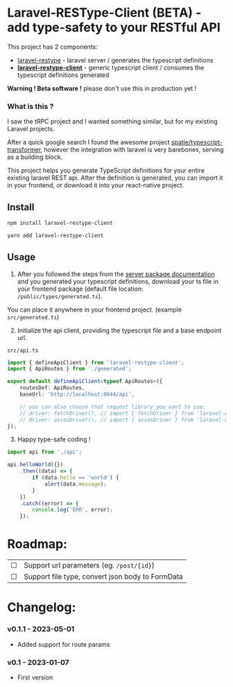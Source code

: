 # Laravel-RESType-Client (BETA) - add type-safety to your RESTful API

This project has 2 components:

-   [laravel-restype](https://github.com/laravel-restype/laravel-restype) - laravel server / generates the typescript definitions
-   [**laravel-restype-client**](https://github.com/laravel-restype/laravel-restype-client) - generic typescript client / consumes the typescript definitions generated

**Warning ! Beta software !** please don't use this in production yet !

### What is this ?

I saw the tRPC project and I wanted something similar, but for my existing Laravel projects.

After a quick google search I found the awesome project [spatie/typescript-transformer](https://github.com/spatie/typescript-transformer), however the integration with laravel is very barebones, serving as a building block.

This project helps you generate TypeScript definitions for your entire existing laravel REST api. After the definition is generated, you can import it in your frontend, or download it into your react-native project.

## Install

```bash
npm install laravel-restype-client
```

```bash
yarn add laravel-restype-client
```

## Usage

1. After you followed the steps from the [server package documentation](https://github.com/laravel-restype/laravel-restype#readme) and you generated your typescript definitions, download your ts file in your frontend package (default file location: `/public/types/generated.ts`).

You can place it anywhere in your frontend project. (example `src/generated.ts`)

2. Initialize the api client, providing the typescript file and a base endpoint url.

`src/api.ts`

```typescript
import { defineApiClient } from 'laravel-restype-client';
import { ApiRoutes } from './generated';

export default defineApiClient<typeof ApiRoutes>({
    routesDef: ApiRoutes,
    baseUrl: 'http://localhost:8044/api',

    // you can also choose that request library you want to use:
    // driver: fetchDriver(), // import { fetchDriver } from 'laravel-restype-client/drivers/fetch';
    // driver: axiosDriver(), // import { axiosDriver } from 'laravel-restype-client/drivers/axios'; // NOT implemented yet
});
```

3. Happy type-safe coding !

```typescript
import api from './api';

api.helloWorld({})
    .then((data) => {
        if (data.hello == 'world') {
            alert(data.message);
        }
    })
    .catch((error) => {
        console.log('ERR', error);
    });
```

# Roadmap:

|          |                                                  |
| -------- | ------------------------------------------------ |
| &#x2610; | Support url parameters (eg. `/post/{id}`)        |
| &#x2610; | Support file type, convert json body to FormData |

# Changelog:

### v0.1.1 - 2023-05-01

-   Added support for route params

### v0.1 - 2023-01-07

-   First version
